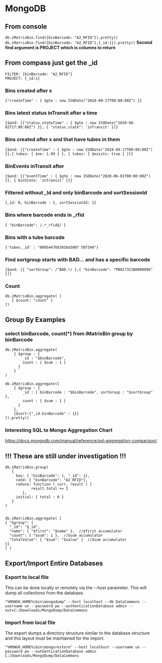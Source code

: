 # MongoDB

## From console
`db.iMatrixBin.find({binBarcode: "A2_RFID"}).pretty()`
`db.iMatrixBin.find({binBarcode: "A2_RFID"},{_id:1}).pretty()`
**Second find argument is PROJECT which is columns to return**
 
## From compass just get the _id
`FILTER: {binBarcode: "A2_RFID"}`  
`PROJECT: {_id:1}`
 
### Bins created after x
`{"createTime" : { $gte : new ISODate("2018-09-17T00:00:00Z") }}`
 
### Bins latest status inTransit after a time
`{$and: [{"status.stateTime" : { $gte : new ISODate("2020-06-02T17:00:00Z") }}, { "status.state": 'inTransit' }]}` 
### Bins created after x and that have tubes in them
`{$and: [{"createTime" : { $gte : new ISODate("2018-09-17T00:00:00Z") }},{ tubes: { $ne: 1.99 } }, { tubes: { $exists: true } }]}` 
### BinEvents inTransit after 
`{$and: [{"eventTime" : { $gte : new ISODate("2020-06-01T00:00:00Z") }}, { binState: 'inTransit' }]}` 

### Filtered without _Id and only binBarcode and sortSessionId
`{_id: 0, binBarcode : 1, sortSessionId: 1}` 

### Bins where barcode ends in _rfid
`{ "binBarcode": /.*_rfid$/ }`
 
### Bins with a tube barcode
`{'tubes._id' : "0095447683010a5007 507349"}`
 
### Find sortgroup starts with BAD... and has a specific barcode
`{$and: [{ "sortGroup": /^BAD.*/ },{ "binBarcode": "PB017321B0000096" }]}`
 
### Count
```
db.iMatrixBin.aggregate( [
   { $count: "count" }
])
```
 
## Group By Examples
### select binBarcode, count(*) from iMatrixBin group by binBarcode
```
db.iMatrixBin.aggregate(
    { $group : { 
        _id : "$binBarcode",
        count : { $sum : 1 } 
      } 
    }
)    
 
db.iMatrixBin.aggregate([
    { $group : { 
        _id : { binBarcode : "$binBarcode", sortGroup : "$sortGroup" },
        count : { $sum : 1 } 
      } 
    },
    {$sort:{"_id.binBarcode" : 1}}
]).pretty()    
```

### Interesting SQL to Mongo Aggregation Chart 
https://docs.mongodb.com/manual/reference/sql-aggregation-comparison/
 
 
## !!! These are still under investigation !!!
```
db.iMatrixBin.group(
   {
     key: { "binBarcode": 1, "_id": 1},
     cond: { "binBarcode": "A2_RFID"},
     reduce: function ( curr, result ) { 
            result.total += 1
        },
     initial: { total : 0 }
   }
)
 
 
db.iMatrixBin.aggregate( [
{ "$group": {
  "_id": "$_id",
  "name": { "$first": "$name" },  //$first accumulator
  "count": { "$sum": 1 },  //$sum accumulator
  "totalValue": { "$sum": "$value" }  //$sum accumulator
}}
] )
```

## Export/Import Entire Databases

### Export to local file
This can be done locally or remotely via the --host parameter.
This will dump all collections from the database.
```
"%MONGO_HOME%\bin\mongodump" --host localhost --db DataCommons --username un --password pw --authenticationDatabase admin --out=C:/Downloads/MongoDump/DataCommons 
```
### Import from local file
The export dumps a directory structure similar to the database structure and this layout must be maintained for the import.
```
"%MONGO_HOME%\bin\mongorestore" --host localhost --username un --password pw --authenticationDatabase admin C:/Downloads/MongoDump/DataCommons 
```

